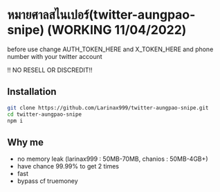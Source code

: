 # หมายศาลสไนเปอร์(twitter-aungpao-snipe) (WORKING 11/04/2022)

before use change AUTH_TOKEN_HERE and X_TOKEN_HERE and phone number with your twitter account

!! NO RESELL OR DISCREDIT!!

## Installation
```sh
git clone https://github.com/Larinax999/twitter-aungpao-snipe.git
cd twitter-aungpao-snipe
npm i
```

## Why me

- no memory leak (larinax999 : 50MB-70MB, chanios : 50MB-4GB+)
- have chance 99.99% to get 2 times
- fast
- bypass cf truemoney
